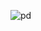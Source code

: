![pd](https://user-images.githubusercontent.com/44300521/49702537-31f4f180-fbc7-11e8-8409-03e79d0577f7.gif)
